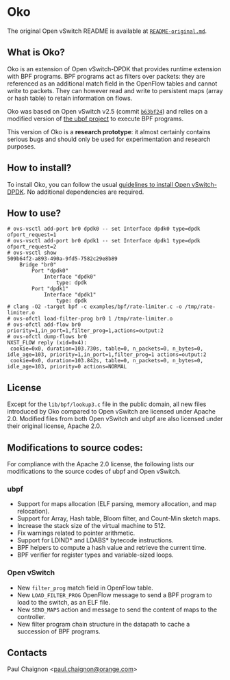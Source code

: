 Oko
===

The original Open vSwitch README is available at [`README-original.md`].

What is Oko?
------------

Oko is an extension of Open vSwitch-DPDK that provides runtime extension with
BPF programs. BPF programs act as filters over packets: they are referenced as
an additional match field in the OpenFlow tables and cannot write to packets.
They can however read and write to persistent maps (array or hash table) to
retain information on flows.

Oko was based on Open vSwitch v2.5 (commit [`b63bf24`]) and relies on a
modified version of [the ubpf project] to execute BPF programs.

This version of Oko is a **research prototype**: it almost certainly contains
serious bugs and should only be used for experimentation and research purposes.


How to install?
---------------

To install Oko, you can follow the usual [guidelines to install Open
vSwitch-DPDK]. No additional dependencies are required.


How to use?
-----------

```
# ovs-vsctl add-port br0 dpdk0 -- set Interface dpdk0 type=dpdk ofport_request=1
# ovs-vsctl add-port br0 dpdk1 -- set Interface dpdk1 type=dpdk ofport_request=2
# ovs-vsctl show
509b64f2-a893-490a-9fd5-7582c29e8b89
    Bridge "br0"
        Port "dpdk0"
            Interface "dpdk0"
                type: dpdk
        Port "dpdk1"
            Interface "dpdk1"
                type: dpdk
# clang -O2 -target bpf -c examples/bpf/rate-limiter.c -o /tmp/rate-limiter.o
# ovs-ofctl load-filter-prog br0 1 /tmp/rate-limiter.o
# ovs-ofctl add-flow br0 priority=1,in_port=1,filter_prog=1,actions=output:2
# ovs-ofctl dump-flows br0
NXST_FLOW reply (xid=0x4):
 cookie=0x0, duration=103.730s, table=0, n_packets=0, n_bytes=0, idle_age=103, priority=1,in_port=1,filter_prog=1 actions=output:2
 cookie=0x0, duration=103.842s, table=0, n_packets=0, n_bytes=0, idle_age=103, priority=0 actions=NORMAL
```


License
-------

Except for the `lib/bpf/lookup3.c` file in the public domain, all new files
introduced by Oko compared to Open vSwitch are licensed under Apache 2.0.
Modified files from both Open vSwitch and ubpf are also licensed under their
original license, Apache 2.0.


Modifications to source codes:
------------------------------

For compliance with the Apache 2.0 license, the following lists our
modifications to the source codes of ubpf and Open vSwitch.

### ubpf

- Support for maps allocation (ELF parsing, memory allocation, and map
relocation).
- Support for Array, Hash table, Bloom filter, and Count-Min sketch maps.
- Increase the stack size of the virtual machine to 512.
- Fix warnings related to pointer arithmetic.
- Support for LDIND* and LDABS* bytecode instructions.
- BPF helpers to compute a hash value and retrieve the current time.
- BPF verifier for register types and variable-sized loops.

### Open vSwitch

- New `filter_prog` match field in OpenFlow table.
- New `LOAD_FILTER_PROG` OpenFlow message to send a BPF program to load to the
switch, as an ELF file.
- New `SEND_MAPS` action and message to send the content of maps to the
controller.
- New filter program chain structure in the datapath to cache a succession of
BPF programs.

Contacts
--------

Paul Chaignon &lt;paul.chaignon@orange.com&gt;

[`README-original.md`]:README-original.md
[`b63bf24`]:https://github.com/Orange-OpenSource/oko/commit/b63bf24882095cc45d3304455cc37e9df4a08c58
[the ubpf project]:https://github.com/iovisor/ubpf
[guidelines to install Open vSwitch-DPDK]:INSTALL.DPDK.md
